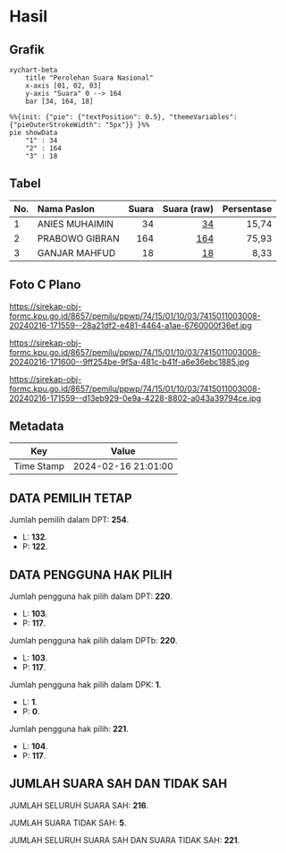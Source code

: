 # Hasil

## Grafik

```mermaid
xychart-beta
    title "Perolehan Suara Nasional"
    x-axis [01, 02, 03]
    y-axis "Suara" 0 --> 164
    bar [34, 164, 18]
```

```mermaid
%%{init: {"pie": {"textPosition": 0.5}, "themeVariables": {"pieOuterStrokeWidth": "5px"}} }%%
pie showData
    "1" : 34
    "2" : 164
    "3" : 18
```

## Tabel

| No. | Nama Paslon    | Suara | Suara (raw) | Persentase |
|:--- |:-------------- | -----:| -----------:| ----------:|
| 1   | ANIES MUHAIMIN | 34    | [34][p-1]   | 15,74      |
| 2   | PRABOWO GIBRAN | 164   | [164][p-2]  | 75,93      |
| 3   | GANJAR MAHFUD  | 18    | [18][p-3]   | 8,33       |


[p-1]: https://github.com/gigit-pemilu/pemilu-2024/blob/main/pilpres/hitung-suara/sub/74-sulawesi-tenggara/sub/15-buton-selatan/sub/01-batauga/sub/1003-laompo/sub/008-tps/sub/paslon-1.txt
[p-2]: https://github.com/gigit-pemilu/pemilu-2024/blob/main/pilpres/hitung-suara/sub/74-sulawesi-tenggara/sub/15-buton-selatan/sub/01-batauga/sub/1003-laompo/sub/008-tps/sub/paslon-2.txt
[p-3]: https://github.com/gigit-pemilu/pemilu-2024/blob/main/pilpres/hitung-suara/sub/74-sulawesi-tenggara/sub/15-buton-selatan/sub/01-batauga/sub/1003-laompo/sub/008-tps/sub/paslon-3.txt

## Foto C Plano

https://sirekap-obj-formc.kpu.go.id/8657/pemilu/ppwp/74/15/01/10/03/7415011003008-20240216-171559--28a21df2-e481-4464-a1ae-6760000f36ef.jpg

https://sirekap-obj-formc.kpu.go.id/8657/pemilu/ppwp/74/15/01/10/03/7415011003008-20240216-171600--9ff254be-9f5a-481c-b41f-a6e36ebc1885.jpg

https://sirekap-obj-formc.kpu.go.id/8657/pemilu/ppwp/74/15/01/10/03/7415011003008-20240216-171559--d13eb929-0e9a-4228-8802-a043a39794ce.jpg


## Metadata

| Key        | Value               |
| ---------- | ------------------- |
| Time Stamp | 2024-02-16 21:01:00 |


## DATA PEMILIH TETAP

Jumlah pemilih dalam DPT: **254**.
 * L: **132**.
 * P: **122**.

## DATA PENGGUNA HAK PILIH

Jumlah pengguna hak pilih dalam DPT: **220**.
 * L: **103**.
 * P: **117**.

Jumlah pengguna hak pilih dalam DPTb: **220**.
 * L: **103**.
 * P: **117**.

Jumlah pengguna hak pilih dalam DPK: **1**.
 * L: **1**.
 * P: **0**.

Jumlah pengguna hak pilih: **221**.
 * L: **104**.
 * P: **117**.

## JUMLAH SUARA SAH DAN TIDAK SAH

JUMLAH SELURUH SUARA SAH: **216**.

JUMLAH SUARA TIDAK SAH: **5**.

JUMLAH SELURUH SUARA SAH DAN SUARA TIDAK SAH: **221**.



